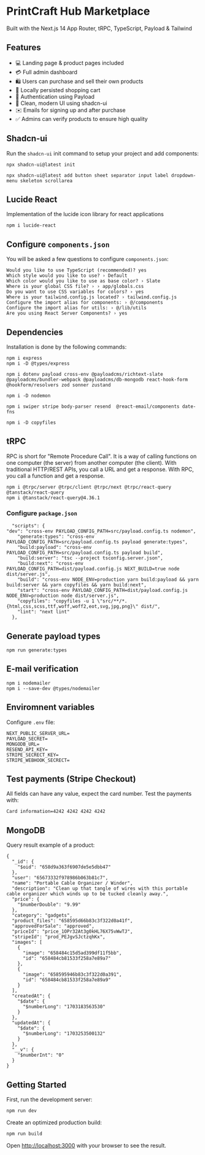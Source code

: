 # PrintCraft Hub Marketplace

<!-- ![Home Page](https://github.com/dopelyner/printcraft-hub/tree/master/public/homepage.png?raw=true) -->

Built with the Next.js 14 App Router, tRPC, TypeScript, Payload & Tailwind

## Features

- 💻 Landing page & product pages included
- 💳 Full admin dashboard
- 🛍️ Users can purchase and sell their own products
- 🛒 Locally persisted shopping cart
- 🔑 Authentication using Payload
- 🌟 Clean, modern UI using shadcn-ui
- ✉️ Emails for signing up and after purchase
- ✅ Admins can verify products to ensure high quality

## Shadcn-ui

Run the `shadcn-ui` init command to setup your project and add components:

```
npx shadcn-ui@latest init
```

```
npx shadcn-ui@latest add button sheet separator input label dropdown-menu skeleton scrollarea
```

## Lucide React

Implementation of the lucide icon library for react applications

```
npm i lucide-react
```

## Configure `components.json`

You will be asked a few questions to configure `components.json`:

```
Would you like to use TypeScript (recommended)? yes
Which style would you like to use? › Default
Which color would you like to use as base color? › Slate
Where is your global CSS file? › › app/globals.css
Do you want to use CSS variables for colors? › yes
Where is your tailwind.config.js located? › tailwind.config.js
Configure the import alias for components: › @/components
Configure the import alias for utils: › @/lib/utils
Are you using React Server Components? › yes
```

## Dependencies

Installation is done by the following commands:

```
npm i express
npm i -D @types/express
```

```
npm i dotenv payload cross-env @payloadcms/richtext-slate @payloadcms/bundler-webpack @payloadcms/db-mongodb react-hook-form @hookform/resolvers zod sonner zustand
```

```
npm i -D nodemon
```

```
npm i swiper stripe body-parser resend  @react-email/components date-fns
```

```
npm i -D copyfiles
```

## tRPC
RPC is short for "Remote Procedure Call". It is a way of calling functions on one computer (the server) from another computer (the client). With traditional HTTP/REST APIs, you call a URL and get a response. With RPC, you call a function and get a response.
```
npm i @trpc/server @trpc/client @trpc/next @trpc/react-query @tanstack/react-query
npm i @tanstack/react-query@4.36.1
```

### Configure `package.json`
```
  "scripts": {
"dev": "cross-env PAYLOAD_CONFIG_PATH=src/payload.config.ts nodemon",
    "generate:types": "cross-env PAYLOAD_CONFIG_PATH=src/payload.config.ts payload generate:types",
    "build:payload": "cross-env PAYLOAD_CONFIG_PATH=src/payload.config.ts payload build",
    "build:server": "tsc --project tsconfig.server.json",
    "build:next": "cross-env PAYLOAD_CONFIG_PATH=dist/payload.config.js NEXT_BUILD=true node dist/server.js",
    "build": "cross-env NODE_ENV=production yarn build:payload && yarn build:server && yarn copyfiles && yarn build:next",
    "start": "cross-env PAYLOAD_CONFIG_PATH=dist/payload.config.js NODE_ENV=production node dist/server.js",
    "copyfiles": "copyfiles -u 1 \"src/**/*.{html,css,scss,ttf,woff,woff2,eot,svg,jpg,png}\" dist/",
    "lint": "next lint"
  },
  ```

## Generate payload types
```
npm run generate:types
```

## E-mail verification
```
npm i nodemailer
npm i --save-dev @types/nodemailer
```

## Enviromnent variables

Configure `.env` file:

```
NEXT_PUBLIC_SERVER_URL=
PAYLOAD_SECRET=
MONGODB_URL=
RESEND_API_KEY=
STRIPE_SECRECT_KEY=
STRIPE_WEBHOOK_SECRECT=
```

## Test payments (Stripe Checkout)
All fields can have any value, expect the card number. Test the payments with:
```
Card information=4242 4242 4242 4242
```

## MongoDB
Query result example of a product:
```
{
  "_id": {
    "$oid": "658d9a363f6907de5e5dbb47"
  },
  "user": "65673332f978986b063b81c7",
  "name": "Portable Cable Organizer / Winder",
  "description": "Clean up that tangle of wires with this portable cable organizer which winds up to be tucked cleanly away.",
  "price": {
    "$numberDouble": "9.99"
  },
  "category": "gadgets",
  "product_files": "658595d66b83c3f322d0a41f",
  "approvedForSale": "approved",
  "priceId": "price_1OPr32At3g0kHL76X75vWwTJ",
  "stripeId": "prod_PEJgvSJctzqhKx",
  "images": [
    {
      "image": "658484c15d5ad399df11f5bb",
      "id": "658484cb81533f258a7e89a7"
    },
    {
      "image": "658595946b83c3f322d0a391",
      "id": "658484cb81533f258a7e89a9"
    }
  ],
  "createdAt": {
    "$date": {
      "$numberLong": "1703183563530"
    }
  },
  "updatedAt": {
    "$date": {
      "$numberLong": "1703253500132"
    }
  },
  "__v": {
    "$numberInt": "0"
  }
}
```

## Getting Started

First, run the development server:

```bash
npm run dev
```

Create an optimized production build:
```bash
npm run build
```

Open [http://localhost:3000](http://localhost:3000) with your browser to see the result.